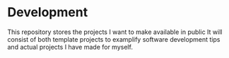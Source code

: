 # Development
This repository stores the projects I want to make available in public
It will consist of both template projects to examplify software development tips
and actual projects I have made for myself.
